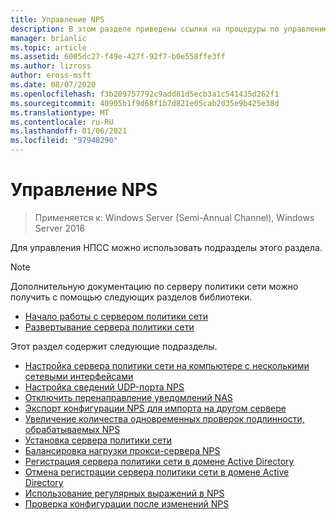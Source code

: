 ```yaml
---
title: Управление NPS
description: В этом разделе приведены ссылки на процедуры по управлению НПСС в Windows Server 2016.
manager: brianlic
ms.topic: article
ms.assetid: 6005dc27-f49e-427f-92f7-b0e558ffe3ff
ms.author: lizross
author: eross-msft
ms.date: 08/07/2020
ms.openlocfilehash: f3b209757792c9add81d5ecb3a1c541435d262f1
ms.sourcegitcommit: 40905b1f9d68f1b7d821e05cab2d35e9b425e38d
ms.translationtype: MT
ms.contentlocale: ru-RU
ms.lasthandoff: 01/06/2021
ms.locfileid: "97948290"
---
```

# <a name="manage-npss"></a>Управление NPS

>Применяется к: Windows Server (Semi-Annual Channel), Windows Server 2016

Для управления НПСС можно использовать подразделы этого раздела.

>[!NOTE]
>Дополнительную документацию по серверу политики сети можно получить с помощью следующих разделов библиотеки.
>- [Начало работы с сервером политики сети](nps-getstart-top.md)
>- [Развертывание сервера политики сети](nps-deploy.md)

Этот раздел содержит следующие подразделы.

- [Настройка сервера политики сети на компьютере с несколькими сетевыми интерфейсами](nps-multihomed-configure.md)
- [Настройка сведений UDP-порта NPS](nps-udp-ports-configure.md)
- [Отключить перенаправление уведомлений NAS](nps-disable-nas-notifications.md)
- [Экспорт конфигурации NPS для импорта на другом сервере](nps-manage-export.md)
- [Увеличение количества одновременных проверок подлинности, обрабатываемых NPS](nps-concurrent-auth.md)
- [Установка сервера политики сети](nps-manage-install.md)
- [Балансировка нагрузки прокси-сервера NPS](nps-manage-proxy-lb.md)
- [Регистрация сервера политики сети в домене Active Directory](nps-manage-register.md)
- [Отмена регистрации сервера политики сети в домене Active Directory](nps-manage-unregister.md)
- [Использование регулярных выражений в NPS](nps-crp-reg-expressions.md)
- [Проверка конфигурации после изменений NPS](nps-manage-verify.md)

